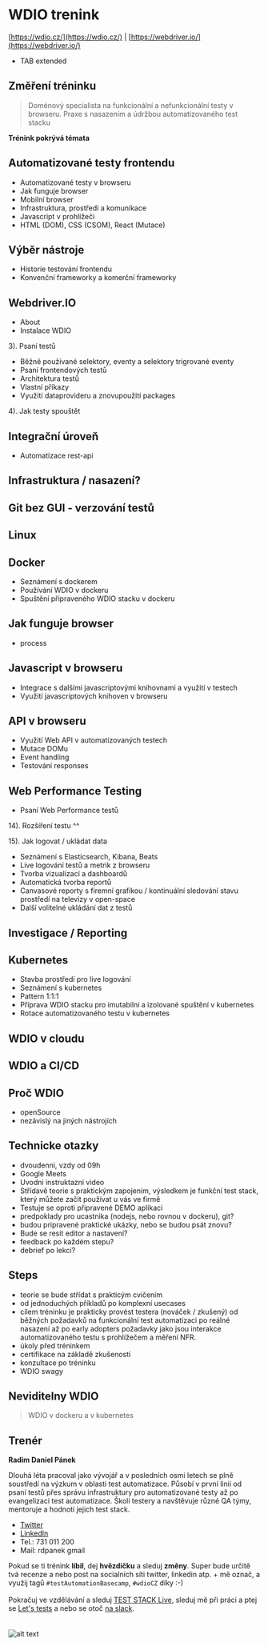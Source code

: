 # WDIO trenink
[https://wdio.cz/](https://wdio.cz/) | [https://webdriver.io/](https://webdriver.io/) 
- TAB extended

## Změření tréninku
 > Doménový specialista na funkcionální a nefunkcionální testy v browseru. 
 > Praxe s nasazením a údržbou automatizovaného test stacku 

**Trénink pokrývá témata**

## Automatizované testy frontendu

- Automatizované testy v browseru 
- Jak funguje browser
- Mobilní browser
- Infrastruktura, prostředí a komunikace
- Javascript v prohlížeči
- HTML (DOM), CSS (CSOM), React (Mutace)

## Výběr nástroje
- Historie testování frontendu
- Konvenční frameworky a komerční frameworky

## Webdriver.IO
- About
- Instalace WDIO


3). Psaní testů
- Běžně používané selektory, eventy a selektory trigrované eventy
- Psaní frontendových testů
- Architektura testů
- Vlastní příkazy
- Využití dataprovideru a znovupoužití packages

4). Jak testy spouštět

## Integrační úroveň
- Automatizace rest-api

## Infrastruktura / nasazení?

## Git bez GUI - verzování testů

## Linux

## Docker
- Seznámení s dockerem
- Používání WDIO v dockeru
- Spuštění připraveného WDIO stacku v dockeru

## Jak funguje browser
- process 

## Javascript v browseru
- Integrace s dalšími javascriptovými knihovnami a využití v testech
- Využití javascriptových knihoven v browseru

## API v browseru
- Využití Web API v automatizovaných testech
- Mutace DOMu
- Event handling
- Testování responses 

## Web Performance Testing
- Psaní Web Performance testů

14). Rozšíření testu ^^

15). Jak logovat / ukládat data
- Seznámení s Elasticsearch, Kibana, Beats
- Live logování testů a metrik z browseru
- Tvorba vizualizací a dashboardů
- Automatická tvorba reportů
- Canvasové reporty s firemní grafikou / kontinuální sledování stavu prostředí na televizy v open-space
- Další volitelné ukládání dat z testů

## Investigace / Reporting


## Kubernetes
- Stavba prostředí pro live logování
- Seznámení s kubernetes
- Pattern 1:1:1
- Příprava WDIO stacku pro imutabilní a izolované spuštění v kubernetes
- Rotace automatizovaného testu v kubernetes

## WDIO v cloudu


## WDIO a CI/CD

## Proč WDIO
- openSource
- nezávislý na jiných nástrojích

## Technicke otazky
- dvoudenni, vzdy od 09h
- Google Meets
- Uvodni instruktazni video
- Střídavě teorie s praktickým zapojením, výsledkem je funkční test stack, který můžete začít používat u vás ve firmě
- Testuje se oproti připravené DEMO aplikaci
- predpoklady pro ucastnika (nodejs, nebo rovnou v dockeru), git?
- budou pripravené praktické ukázky, nebo se budou psát znovu?
- Bude se resit editor a nastavení?
- feedback po každém stepu?
- debrief po lekci?

## Steps
- teorie se bude střídat s prakticým cvičením
- od jednoduchých příkladů po komplexní usecases
- cílem tréninku je prakticky provést testera (nováček / zkušený) od běžných požadavků na funkcionální test automatizaci po reálné nasazení až po early adopters požadavky jako jsou interakce automatizovaného testu s prohlížečem a měření NFR.
- úkoly před tréninkem
- certifikace na základě zkušeností
- konzultace po tréninku
- WDIO swagy


## Neviditelny WDIO
> WDIO v dockeru a v kubernetes


## Trenér
**Radim Daniel Pánek**

Dlouhá léta pracoval jako vývojář a v posledních osmi letech se plně soustředí na výzkum v oblasti test automatizace. Působí v první linii od psaní testů přes správu infrastruktury pro automatizované testy až po evangelizaci test automatizace. Školí testery a navštěvuje různé QA týmy, mentoruje a hodnotí jejich test stack.

* [Twitter](https://twitter.com/RDPanek)
* [LinkedIn](https://www.linkedin.com/in/rdpanek/) 
* Tel.: 731 011 200
* Mail: rdpanek gmail

Pokud se ti trénink **líbil**, dej **hvězdičku** a sleduj **změny**. Super bude určitě tvá recenze a nebo post na socialních síti twitter, linkedin atp. + mě označ, a využij tagů `#testAutomationBasecamp`, `#wdioCZ` díky :-) 
<br/>
<br/>
Pokračuj ve vzdělávání a sleduj [TEST STACK Live](https://www.youtube.com/c/teststack), sleduj mě při práci a ptej se [Let's tests](https://www.twitch.tv/rdpanek/videos) a nebo se otoč [na slack](http://bit.ly/test-stack).
<br/>
<br/>
<br/>
![alt text](https://www.testautomation-basecamp.cz/tabMini.png "TEST AUTOMATION BASECAMP")